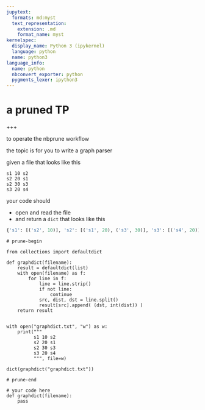 ```yaml
---
jupytext:
  formats: md:myst
  text_representation:
    extension: .md
    format_name: myst
kernelspec:
  display_name: Python 3 (ipykernel)
  language: python
  name: python3
language_info:
  name: python
  nbconvert_exporter: python
  pygments_lexer: ipython3
---
```


# a pruned TP

+++

to operate the nbprune workflow

the topic is for you to write a graph parser

given a file that looks like this

```
s1 10 s2
s2 20 s1
s2 30 s3
s3 20 s4
```

your code should

- open and read the file
- and return a `dict` that looks like this

```python
{'s1': [('s2', 10)], 's2': [('s1', 20), ('s3', 30)], 's3': [('s4', 20)]}
```

```{code-cell} ipython3
# prune-begin

from collections import defaultdict

def graphdict(filename):
    result = defaultdict(list)
    with open(filename) as f:
        for line in f:
            line = line.strip()
            if not line:
                continue
            src, dist, dst = line.split()
            result[src].append( (dst, int(dist)) )
    return result
            
```

```{code-cell} ipython3
with open("graphdict.txt", "w") as w:
    print("""
          s1 10 s2
          s2 20 s1
          s2 30 s3
          s3 20 s4
          """, file=w)
```

```{code-cell} ipython3
dict(graphdict("graphdict.txt"))
```

```{code-cell} ipython3
# prune-end
```

```{code-cell} ipython3
# your code here
def graphdict(filename):
    pass
```
